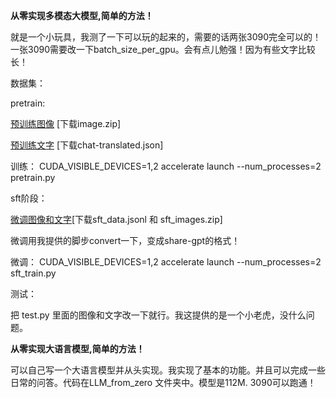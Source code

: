 **从零实现多模态大模型,简单的方法！**

就是一个小玩具，我测了一下可以玩的起来的，需要的话两张3090完全可以的！一张3090需要改一下batch_size_per_gpu。会有点儿勉强！因为有些文字比较长！


数据集：

pretrain:

[预训练图像](https://huggingface.co/datasets/liuhaotian/LLaVA-CC3M-Pretrain-595K) [下载image.zip]


[预训练文字](https://huggingface.co/datasets/LinkSoul/Chinese-LLaVA-Vision-Instructions/tree/main/LLaVA-CC3M-Pretrain-595K) [下载chat-translated.json]

训练： CUDA_VISIBLE_DEVICES=1,2 accelerate launch --num_processes=2 pretrain.py


sft阶段：


[微调图像和文字](https://huggingface.co/datasets/jingyaogong/minimind-v_dataset/tree/main)[下载sft_data.jsonl 和 sft_images.zip]

微调用我提供的脚步convert一下，变成share-gpt的格式！

微调： CUDA_VISIBLE_DEVICES=1,2 accelerate launch --num_processes=2 sft_train.py

测试：

把 test.py 里面的图像和文字改一下就行。我这提供的是一个小老虎，没什么问题。


**从零实现大语言模型,简单的方法！**

可以自己写一个大语言模型并从头实现。我实现了基本的功能。并且可以完成一些日常的问答。代码在LLM_from_zero 文件夹中。模型是112M. 3090可以跑通！
